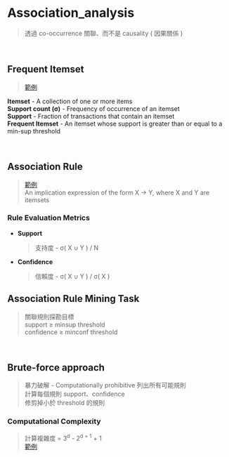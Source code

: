 # Association_analysis
> 透過 co-occurrence 關聯、而不是 causality ( 因果關係 ) 

<br>

## Frequent Itemset
> [範例](https://user-images.githubusercontent.com/86312099/126426071-7a91f56c-6b4d-4edb-b387-a8005adc0e1a.png)

**Itemset** - A collection of one or more items  
**Support count (σ)** - Frequency of occurrence of an itemset  
**Support** - Fraction of transactions that contain an itemset  
**Frequent Itemset** - An itemset whose support is greater than or equal to a min-sup threshold

<br>

## Association Rule
> [範例](https://user-images.githubusercontent.com/86312099/126539177-f3e8abbd-f384-4f7b-ac31-dc475976f1f1.png)  
> An implication expression of the form X → Y, where X and Y are itemsets

### Rule Evaluation Metrics

+ **Support**
  > 支持度 - σ( X ∪ Y ) / N
 
+ **Confidence**
  > 信賴度 - σ( X ∪ Y ) / σ( X )


## Association Rule Mining Task
> 關聯規則探勘目標  
> support ≥ minsup threshold  
> confidence ≥ minconf threshold

<br>

## Brute-force approach
> 暴力破解 - Computationally prohibitive
> 列出所有可能規則  
> 計算每個規則 support、confidence  
> 修剪掉小於 threshold 的規則

### Computational Complexity
> 計算複雜度 = 3<sup>d</sup> - 2<sup>d + 1</sup> + 1  
> [範例](https://user-images.githubusercontent.com/86312099/126541407-7577f424-c9db-43a8-8280-845425ab8a70.png)  








